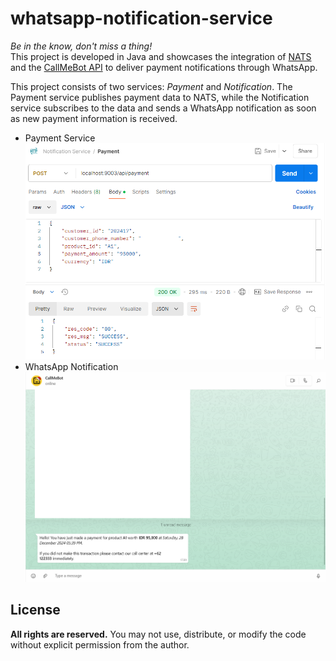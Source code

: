 # whatsapp-notification-service
*Be in the know, don't miss a thing!*  
This project is developed in Java and showcases the integration 
of [NATS](https://nats.io/) and the [CallMeBot API](https://www.callmebot.com) 
to deliver payment notifications through WhatsApp.

This project consists of two services: *Payment* and *Notification*. 
The Payment service publishes payment data to NATS, while the Notification
service subscribes to the data and sends a WhatsApp notification as soon 
as new payment information is received.

- Payment Service  
![Payment API](./images/postman_payment-api.png)
- WhatsApp Notification  
![WhatsApp Notification](./images/wa_notification.png)

## License
**All rights are reserved.** You may not use, distribute, or modify the code without explicit permission from the author.